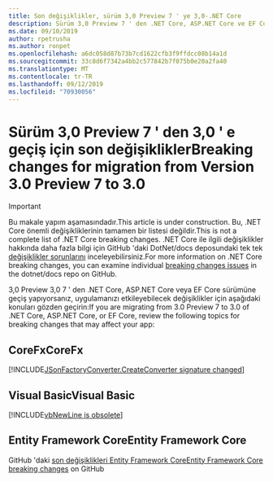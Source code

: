 ```yaml
---
title: Son değişiklikler, sürüm 3,0 Preview 7 ' ye 3,0-.NET Core
description: Sürüm 3,0 Preview 7 ' den .NET Core, ASP.NET Core ve EF Core sürüm 3,0 ' den önemli değişiklikleri listeler.
ms.date: 09/10/2019
author: rpetrusha
ms.author: ronpet
ms.openlocfilehash: a6dc058d87b73b7cd1622cfb3f9ffdcc08b14a1d
ms.sourcegitcommit: 33c8d6f7342a4bb2c577842b7f075b0e20a2fa40
ms.translationtype: MT
ms.contentlocale: tr-TR
ms.lasthandoff: 09/12/2019
ms.locfileid: "70930056"
---
```

# <a name="breaking-changes-for-migration-from-version-30-preview-7-to-30"></a><span data-ttu-id="7438c-103">Sürüm 3,0 Preview 7 ' den 3,0 ' e geçiş için son değişiklikler</span><span class="sxs-lookup"><span data-stu-id="7438c-103">Breaking changes for migration from Version 3.0 Preview 7 to 3.0</span></span>

> [!IMPORTANT]
> <span data-ttu-id="7438c-104">Bu makale yapım aşamasındadır.</span><span class="sxs-lookup"><span data-stu-id="7438c-104">This article is under construction.</span></span> <span data-ttu-id="7438c-105">Bu, .NET Core önemli değişikliklerinin tamamen bir listesi değildir.</span><span class="sxs-lookup"><span data-stu-id="7438c-105">This is not a complete list of .NET Core breaking changes.</span></span> <span data-ttu-id="7438c-106">.NET Core ile ilgili değişiklikler hakkında daha fazla bilgi için GitHub 'daki DotNet/docs deposundaki tek tek [değişiklikler sorunlarını](https://github.com/dotnet/docs/issues?q=is%3Aissue+is%3Aopen+label%3Abreaking-change) inceleyebilirsiniz.</span><span class="sxs-lookup"><span data-stu-id="7438c-106">For more information on .NET Core breaking changes, you can examine individual [breaking changes issues](https://github.com/dotnet/docs/issues?q=is%3Aissue+is%3Aopen+label%3Abreaking-change) in the dotnet/docs repo on GitHub.</span></span> 

<span data-ttu-id="7438c-107">3,0 Preview 3,0 7 ' den .NET Core, ASP.NET Core veya EF Core sürümüne geçiş yapıyorsanız, uygulamanızı etkileyebilecek değişiklikler için aşağıdaki konuları gözden geçirin:</span><span class="sxs-lookup"><span data-stu-id="7438c-107">If you are migrating from 3.0 Preview 7 to 3.0 of .NET Core, ASP.NET Core, or EF Core, review the following topics for breaking changes that may affect your app:</span></span>

## <a name="corefx"></a><span data-ttu-id="7438c-108">CoreFx</span><span class="sxs-lookup"><span data-stu-id="7438c-108">CoreFx</span></span>

[!INCLUDE[JSonFactoryConverter.CreateConverter signature changed](~/includes/core-changes/jsonfactoryconverter-createconverter.md)]

## <a name="visual-basic"></a><span data-ttu-id="7438c-109">Visual Basic</span><span class="sxs-lookup"><span data-stu-id="7438c-109">Visual Basic</span></span>

[!INCLUDE[vbNewLine is obsolete](~/includes/core-changes/vbnewline-is-obsolete.md)]

## <a name="entity-framework-core"></a><span data-ttu-id="7438c-110">Entity Framework Core</span><span class="sxs-lookup"><span data-stu-id="7438c-110">Entity Framework Core</span></span>

<span data-ttu-id="7438c-111">GitHub 'daki [son değişiklikleri Entity Framework Core](https://github.com/aspnet/EntityFrameworkCore/issues?q=is%3Aissue+is%3Aopen+label%3Abreaking-change)</span><span class="sxs-lookup"><span data-stu-id="7438c-111">[Entity Framework Core breaking changes](https://github.com/aspnet/EntityFrameworkCore/issues?q=is%3Aissue+is%3Aopen+label%3Abreaking-change) on GitHub</span></span>
